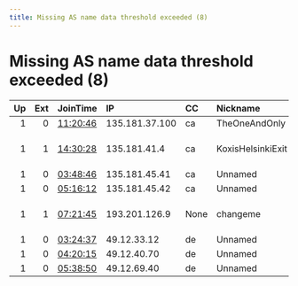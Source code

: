 ```yaml
---
title: Missing AS name data threshold exceeded (8)
---
```


# Missing AS name data threshold exceeded (8)

|   Up |   Ext | JoinTime                                                                                            | IP             | CC   | Nickname          |   ORp |   Dirp | Version   | Contact                   | OS    |   eFamMembers |
|-----:|------:|:----------------------------------------------------------------------------------------------------|:---------------|:-----|:------------------|------:|-------:|:----------|:--------------------------|:------|--------------:|
|    1 |     0 | [11:20:46](https://metrics.torproject.org/rs.html#details/AAAEFD0CB5443776F98971C3E0A854C989E2DA37) | 135.181.37.100 | ca   | TheOneAndOnly     |  9001 |      0 | 0.4.3.5   | None                      | Linux |             1 |
|    1 |     1 | [14:30:28](https://metrics.torproject.org/rs.html#details/ECFBD2E11F751FF803740CFA0D012EEC0C678446) | 135.181.41.4   | ca   | KoxisHelsinkiExit |  9001 |      0 | 0.4.3.6   | timo at kox dot email to  | Linux |             1 |
|    1 |     0 | [03:48:46](https://metrics.torproject.org/rs.html#details/B3C6B4D26A20151F568D39ACFA63E15DBC01CD5D) | 135.181.45.41  | ca   | Unnamed           |   443 |   8443 | 0.4.3.5   | None                      | Linux |             1 |
|    1 |     0 | [05:16:12](https://metrics.torproject.org/rs.html#details/DAD19570682F47FB775B263330BD62B7BF0DEEA8) | 135.181.45.42  | ca   | Unnamed           |   443 |   8443 | 0.4.3.5   | None                      | Linux |             1 |
|    1 |     1 | [07:21:45](https://metrics.torproject.org/rs.html#details/51277AC2F9A7AF34576987AD7E17E004F11F5F2E) | 193.201.126.9  | None | changeme          |  9001 |      0 | 0.4.3.6   | riinagalvani at protonmai | Linux |             1 |
|    1 |     0 | [03:24:37](https://metrics.torproject.org/rs.html#details/A2F7674E837C4131D70A840262AFC269801F14BA) | 49.12.33.12    | de   | Unnamed           |   443 |   8443 | 0.4.3.5   | None                      | Linux |             1 |
|    1 |     0 | [04:20:15](https://metrics.torproject.org/rs.html#details/D5C01B85FB3A48D55698CA660A2DE8935388816E) | 49.12.40.70    | de   | Unnamed           |   443 |   8443 | 0.4.3.5   | None                      | Linux |             1 |
|    1 |     0 | [05:38:50](https://metrics.torproject.org/rs.html#details/98AEF7B834D688773CE2BCC5A32761A4943CF623) | 49.12.69.40    | de   | Unnamed           |   443 |   8443 | 0.4.3.5   | None                      | Linux |             1 |
